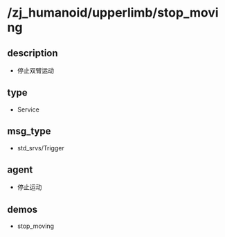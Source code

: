 # /zj_humanoid/upperlimb/stop_moving

## description
- 停止双臂运动

## type
- Service

## msg_type
- std_srvs/Trigger

## agent
- 停止运动

## demos
- stop_moving

